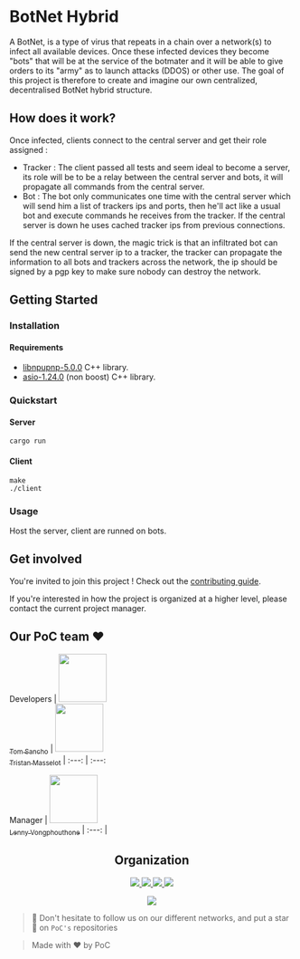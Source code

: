 # BotNet Hybrid

A BotNet, is a type of virus that repeats in a chain over a network(s) to infect all available devices. Once these infected devices they become "bots" that will be at the service of the botmater and it will be able to give orders to its "army" as to launch attacks (DDOS) or other use.
The goal of this project is therefore to create and imagine our own centralized, decentralised BotNet hybrid structure.

## How does it work?

Once infected, clients connect to the central server and get their role assigned :
- Tracker : The client passed all tests and seem ideal to become a server, its role will be to be a relay between the central server and bots, it will propagate all commands from the central server.
- Bot : The bot only communicates one time with the central server which will send him a list of trackers ips and ports, then he'll act like a usual bot and execute commands he receives from the tracker. If the central server is down he uses cached tracker ips from previous connections.

If the central server is down, the magic trick is that an infiltrated bot can send the new central server ip to a tracker, the tracker can propagate the information to all bots and trackers across the network, the ip should be signed by a pgp key to make sure nobody can destroy the network.

## Getting Started

### Installation

#### Requirements
- [libnpupnp-5.0.0](https://www.lesbonscomptes.com/upmpdcli/pages/downloads.html) C++ library.
- [asio-1.24.0](https://sourceforge.net/projects/asio/files/asio/1.24.0%20%28Stable%29/) (non boost) C++ library.

### Quickstart

#### Server
```
cargo run
```

#### Client
```
make
./client
```

### Usage

Host the server, client are runned on bots.

## Get involved

You're invited to join this project ! Check out the [contributing guide](./CONTRIBUTING.md).

If you're interested in how the project is organized at a higher level, please contact the current project manager.

## Our PoC team :heart:

Developers
| [<img src="https://github.com/Nestyles.png?size=85" width=85><br><sub>Tom Sancho</sub>](https://github.com/Nestyles) | [<img src="https://github.com/TristanMasselot.png?size=85" width=85><br><sub>Tristan Masselot</sub>](https://github.com/TristanMasselot) 
| :---: | :---: 

Manager
| [<img src="https://github.com/lennyvong.png?size=85" width=85><br><sub>Lenny Vongphouthone</sub>](https://github.com/lennyvong)
| :---: |

<h2 align=center>
Organization
</h2>

<p align='center'>
    <a href="https://www.linkedin.com/company/pocinnovation/mycompany/">
        <img src="https://img.shields.io/badge/LinkedIn-0077B5?style=for-the-badge&logo=linkedin&logoColor=white">
    </a>
    <a href="https://www.instagram.com/pocinnovation/">
        <img src="https://img.shields.io/badge/Instagram-E4405F?style=for-the-badge&logo=instagram&logoColor=white">
    </a>
    <a href="https://twitter.com/PoCInnovation">
        <img src="https://img.shields.io/badge/Twitter-1DA1F2?style=for-the-badge&logo=twitter&logoColor=white">
    </a>
    <a href="https://discord.com/invite/Yqq2ADGDS7">
        <img src="https://img.shields.io/badge/Discord-7289DA?style=for-the-badge&logo=discord&logoColor=white">
    </a>
</p>
<p align=center>
    <a href="https://www.poc-innovation.fr/">
        <img src="https://img.shields.io/badge/WebSite-1a2b6d?style=for-the-badge&logo=GitHub Sponsors&logoColor=white">
    </a>
</p>

> :rocket: Don't hesitate to follow us on our different networks, and put a star 🌟 on `PoC's` repositories

> Made with :heart: by PoC
